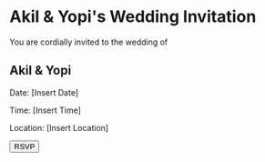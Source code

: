<!DOCTYPE html>
<html lang="en">
<head>
    <meta charset="UTF-8">
    <meta name="viewport" content="width=device-width, initial-scale=1.0">
    <title>Akil & Yopi's Wedding Invitation</title>
</head>
<body>
    <div class="container">
        <h1>Akil & Yopi's Wedding Invitation</h1>
        <p>You are cordially invited to the wedding of</p>
        <h2>Akil & Yopi</h2>
        <p>Date: [Insert Date]</p>
        <p>Time: [Insert Time]</p>
        <p>Location: [Insert Location]</p>
        <button id="rsvp-button">RSVP</button>
        <div id="rsvp-message" style="display: none;"></div>
    </div>
</body>
</html>
